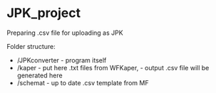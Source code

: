 # JPK_project

Preparing .csv file for uploading as JPK

Folder structure:
* /JPKconverter   - program itself
* /kaper          - put here .txt files from WFKaper,
                  - output .csv file will be generated here
* /schemat        - up to date .csv template from MF
